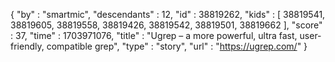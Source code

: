 {
  "by" : "smartmic",
  "descendants" : 12,
  "id" : 38819262,
  "kids" : [ 38819541, 38819605, 38819558, 38819426, 38819542, 38819501, 38819662 ],
  "score" : 37,
  "time" : 1703971076,
  "title" : "Ugrep – a more powerful, ultra fast, user-friendly, compatible grep",
  "type" : "story",
  "url" : "https://ugrep.com/"
}
